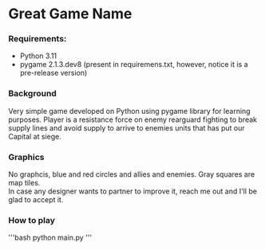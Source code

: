 # Great Game Name

### Requirements:
- Python 3.11
- pygame 2.1.3.dev8 (present in requiremens.txt, however, notice it is a pre-release version)

### Background
Very simple game developed on Python using pygame library for learning purposes. Player is a resistance force on enemy rearguard fighting to break supply lines and avoid supply to arrive to enemies units that has put our Capital at siege.

### Graphics
No graphcis, blue and red circles and allies and enemies. Gray squares are map tiles. <br>
In case any designer wants to partner to improve it, reach me out and I'll be glad to accept it.

### How to play
'''bash
python main.py 
'''

